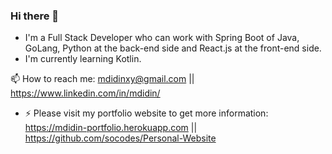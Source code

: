 ### Hi there 👋

  - I'm a Full Stack Developer who can work with Spring Boot of Java, GoLang, Python at the back-end side and React.js at the front-end side.
  - I'm currently learning Kotlin.

📫 How to reach me: mdidinxy@gmail.com || https://www.linkedin.com/in/mdidin/

- ⚡ Please visit my portfolio website to get more information: 
https://mdidin-portfolio.herokuapp.com || https://github.com/socodes/Personal-Website


<!--
**socodes/socodes** is a ✨ _special_ ✨ repository because its `README.md` (this file) appears on your GitHub profile.

Here are some ideas to get you started:

- 🔭 I’m currently working on ...
- 🌱 I’m currently learning ...
- 👯 I’m looking to collaborate on ...
- 🤔 I’m looking for help with ...
- 💬 Ask me about ...

- ⚡ Fun fact: ...
-->
